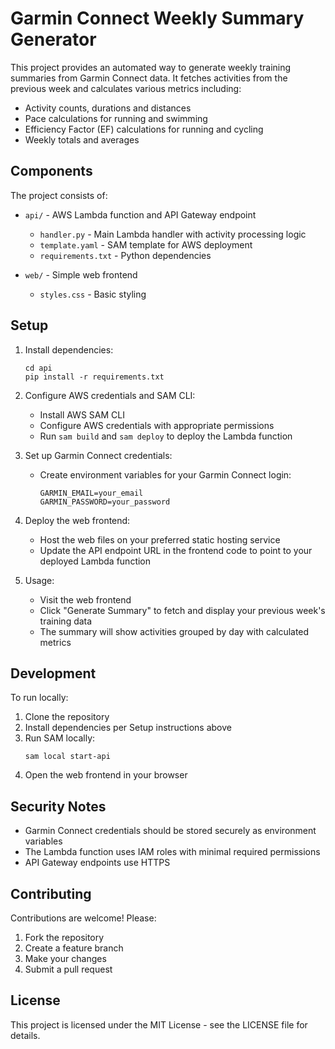 # Garmin Connect Weekly Summary Generator

This project provides an automated way to generate weekly training summaries from Garmin Connect data. It fetches activities from the previous week and calculates various metrics including:

- Activity counts, durations and distances
- Pace calculations for running and swimming 
- Efficiency Factor (EF) calculations for running and cycling
- Weekly totals and averages

## Components

The project consists of:

- `api/` - AWS Lambda function and API Gateway endpoint
  - `handler.py` - Main Lambda handler with activity processing logic
  - `template.yaml` - SAM template for AWS deployment
  - `requirements.txt` - Python dependencies

- `web/` - Simple web frontend
  - `styles.css` - Basic styling

## Setup

1. Install dependencies:
   ```
   cd api
   pip install -r requirements.txt
   ```

2. Configure AWS credentials and SAM CLI:
   - Install AWS SAM CLI
   - Configure AWS credentials with appropriate permissions
   - Run `sam build` and `sam deploy` to deploy the Lambda function

3. Set up Garmin Connect credentials:
   - Create environment variables for your Garmin Connect login:
     ```
     GARMIN_EMAIL=your_email
     GARMIN_PASSWORD=your_password
     ```

4. Deploy the web frontend:
   - Host the web files on your preferred static hosting service
   - Update the API endpoint URL in the frontend code to point to your deployed Lambda function

5. Usage:
   - Visit the web frontend
   - Click "Generate Summary" to fetch and display your previous week's training data
   - The summary will show activities grouped by day with calculated metrics

## Development

To run locally:

1. Clone the repository
2. Install dependencies per Setup instructions above
3. Run SAM locally:
   ```
   sam local start-api
   ```
4. Open the web frontend in your browser

## Security Notes

- Garmin Connect credentials should be stored securely as environment variables
- The Lambda function uses IAM roles with minimal required permissions
- API Gateway endpoints use HTTPS

## Contributing

Contributions are welcome! Please:

1. Fork the repository
2. Create a feature branch
3. Make your changes
4. Submit a pull request

## License

This project is licensed under the MIT License - see the LICENSE file for details.

